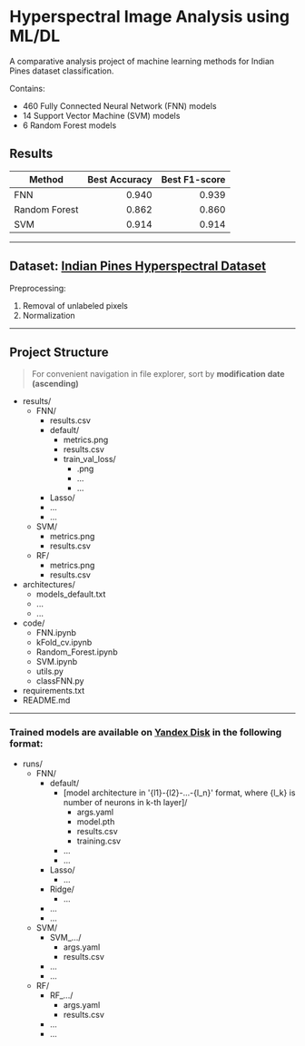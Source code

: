 # Hyperspectral Image Analysis using ML/DL

A comparative analysis project of machine learning methods for Indian Pines dataset classification.

Contains:
* 460 Fully Connected Neural Network (FNN) models
* 14 Support Vector Machine (SVM) models
* 6 Random Forest models

## Results

| Method         | Best Accuracy | Best F1-score
|---------------|--------------:|--------------:
| FNN           | 0.940         | 0.939         
| Random Forest | 0.862         | 0.860
| SVM           | 0.914         | 0.914

---

## Dataset: [Indian Pines Hyperspectral Dataset](https://www.kaggle.com/datasets/abhijeetgo/indian-pines-hyperspectral-dataset/data)

Preprocessing:
1. Removal of unlabeled pixels
2. Normalization

---

## Project Structure

> For convenient navigation in file explorer, sort by **modification date (ascending)**

* results/ 
    * FNN/
        * results.csv
        * default/
            * metrics.png
            * results.csv
            * train_val_loss/
                * .png
                * ...
                * ...
        * Lasso/
        * ...
        * ...
    * SVM/
        * metrics.png
        * results.csv
    * RF/
        * metrics.png
        * results.csv
* architectures/
    * models_default.txt
    * ...
    * ...
* code/
    * FNN.ipynb
    * kFold_cv.ipynb
    * Random_Forest.ipynb
    * SVM.ipynb
    * utils.py
    * classFNN.py
* requirements.txt
* README.md

---

### Trained models are available on [Yandex Disk](https://disk.yandex.ru/d/Ubh_uis85WRC3g) in the following format:

* runs/
    * FNN/
        * default/
            * [model architecture in '{l1}-{l2}-...-{l_n}' format, where {l_k} is number of neurons in k-th layer]/
                * args.yaml
                * model.pth
                * results.csv
                * training.csv
            * ...
            * ...
        * Lasso/ 
            * ...
        * Ridge/
            * ...
        * ...
        * ...
    * SVM/
        * SVM_.../
            * args.yaml
            * results.csv
        * ...
        * ...
    * RF/
        * RF_.../
            * args.yaml
            * results.csv
        * ...
        * ...